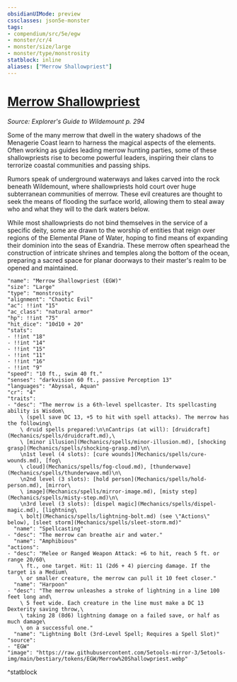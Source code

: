 ```yaml
---
obsidianUIMode: preview
cssclasses: json5e-monster
tags:
- compendium/src/5e/egw
- monster/cr/4
- monster/size/large
- monster/type/monstrosity
statblock: inline
aliases: ["Merrow Shallowpriest"]
---
```

# [Merrow Shallowpriest](Mechanics\bestiary\monstrosity/merrow-shallowpriest-egw.md)
*Source: Explorer's Guide to Wildemount p. 294*  

Some of the many merrow that dwell in the watery shadows of the Menagerie Coast learn to harness the magical aspects of the elements. Often working as guides leading merrow hunting parties, some of these shallowpriests rise to become powerful leaders, inspiring their clans to terrorize coastal communities and passing ships.

Rumors speak of underground waterways and lakes carved into the rock beneath Wildemount, where shallowpriests hold court over huge subterranean communities of merrow. These evil creatures are thought to seek the means of flooding the surface world, allowing them to steal away who and what they will to the dark waters below.

While most shallowpriests do not bind themselves in the service of a specific deity, some are drawn to the worship of entities that reign over regions of the Elemental Plane of Water, hoping to find means of expanding their dominion into the seas of Exandria. These merrow often spearhead the construction of intricate shrines and temples along the bottom of the ocean, preparing a sacred space for planar doorways to their master's realm to be opened and maintained.

```statblock
"name": "Merrow Shallowpriest (EGW)"
"size": "Large"
"type": "monstrosity"
"alignment": "Chaotic Evil"
"ac": !!int "15"
"ac_class": "natural armor"
"hp": !!int "75"
"hit_dice": "10d10 + 20"
"stats":
- !!int "18"
- !!int "14"
- !!int "15"
- !!int "11"
- !!int "16"
- !!int "9"
"speed": "10 ft., swim 40 ft."
"senses": "darkvision 60 ft., passive Perception 13"
"languages": "Abyssal, Aquan"
"cr": "4"
"traits":
- "desc": "The merrow is a 6th-level spellcaster. Its spellcasting ability is Wisdom\
    \ (spell save DC 13, +5 to hit with spell attacks). The merrow has the following\
    \ druid spells prepared:\n\nCantrips (at will): [druidcraft](Mechanics/spells/druidcraft.md),\
    \ [minor illusion](Mechanics/spells/minor-illusion.md), [shocking grasp](Mechanics/spells/shocking-grasp.md)\n\
    \n1st level (4 slots): [cure wounds](Mechanics/spells/cure-wounds.md), [fog\
    \ cloud](Mechanics/spells/fog-cloud.md), [thunderwave](Mechanics/spells/thunderwave.md)\n\
    \n2nd level (3 slots): [hold person](Mechanics/spells/hold-person.md), [mirror\
    \ image](Mechanics/spells/mirror-image.md), [misty step](Mechanics/spells/misty-step.md)\n\
    \n3rd level (3 slots): [dispel magic](Mechanics/spells/dispel-magic.md), [lightning\
    \ bolt](Mechanics/spells/lightning-bolt.md) (see \"Actions\" below), [sleet storm](Mechanics/spells/sleet-storm.md)"
  "name": "Spellcasting"
- "desc": "The merrow can breathe air and water."
  "name": "Amphibious"
"actions":
- "desc": "Melee or Ranged Weapon Attack: +6 to hit, reach 5 ft. or range 20/60\
    \ ft., one target. Hit: 11 (2d6 + 4) piercing damage. If the target is a Medium\
    \ or smaller creature, the merrow can pull it 10 feet closer."
  "name": "Harpoon"
- "desc": "The merrow unleashes a stroke of lightning in a line 100 feet long and\
    \ 5 feet wide. Each creature in the line must make a DC 13 Dexterity saving throw,\
    \ taking 28 (8d6) lightning damage on a failed save, or half as much damage\
    \ on a successful one."
  "name": "Lightning Bolt (3rd-Level Spell; Requires a Spell Slot)"
"source":
- "EGW"
"image": "https://raw.githubusercontent.com/5etools-mirror-3/5etools-img/main/bestiary/tokens/EGW/Merrow%20Shallowpriest.webp"
```
^statblock
